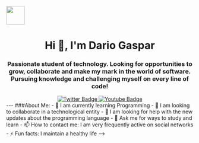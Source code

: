 <div id="header" aling="center">
  <img src="https://media.giphy.com/media/d9RbxjZ8QXesiYoerE/giphy.gif" width="50">
  <h1 align="center">Hi 👋, I'm Dario Gaspar </h1>
  <h3 align="center">Passionate student of technology. Looking for opportunities to grow, collaborate and make my mark in the world of software. Pursuing knowledge and challenging myself on every line of code!
</div>
<div id="badges" align="center">
  <a href="https://twitter.com/darioGasspar" target="_blank">
    <img src="https://img.shields.io/twitter/url?url=https%3A%2F%2Ftwitter.com%2FdarioGasspar"
      alt = "Twitter Badge"/>
  </a>
  <a href="https://www.youtube.com/channel/UCVfQudY3Qhx2ce0L7_8xGzg" target="_blank">
    <img src="[https://img.shields.io/twitter/url?url=https%3A%2F%2Ftwitter.com%2FdarioGasspar](https://img.shields.io/youtube/channel/subscribers/UCVfQudY3Qhx2ce0L7_8xGzg
)"
      alt = "Youtube Badge"/>
  </a>
</div>
---
###About Me:
- 🌱 I am currently learning Programming
- 👯 I am looking to collaborate in a technological entity
- 🤔 I am looking for help with the new updates about the programming language
- 💬 Ask me for ways to study and learn
- 📫 How to contact me: I am very frequently active on social networks
- ⚡ Fun facts: I maintain a healthy life
-->
